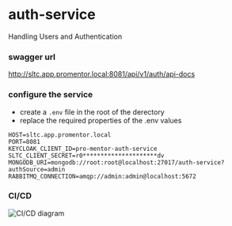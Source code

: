 # auth-service

Handling Users and Authentication

### swagger url

http://sltc.app.promentor.local:8081/api/v1/auth/api-docs

### configure the service

-   create a `.env` file in the root of the derectory
-   replace the required properties of the .env values

```
HOST=sltc.app.promentor.local
PORT=8081
KEYCLOAK_CLIENT_ID=pro-mentor-auth-service
SLTC_CLIENT_SECRET=r0*********************dv
MONGODB_URI=mongodb://root:root@localhost:27017/auth-service?authSource=admin
RABBITMQ_CONNECTION=amqp://admin:admin@localhost:5672
```

### CI/CD

<img src="https://github.com/Pro-Mentor/auth-service/tree/main/assets/Auth_Deployment.png" alt="CI/CD diagram" title="CI/CD Diagram">
